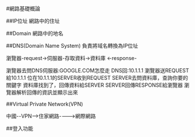 #網路基礎概論


##IP位址
網路中的住址

##Domain
網路中的地名

##DNS(Domain Name System)
負責將域名轉換為IP位址




瀏覽器-request->伺服器-存取資料->資料庫
     <-response-


瀏覽器去問DNS伺服器:GOOGLE.COM怎麼走
DNS回:10.1.1.1
瀏覽器送REQUEST給10.1.1.1
位在10.1.1.1的SERVER收到REQUEST
SERVER去問資料庫，查詢你要的關鍵字
資料庫找到了，回傳資料給SERVER
SERVER回傳RESPONSE給瀏覽器
瀏覽器解析回傳的資訊並顯示出來 

##Virtual Private Network(VPN)

中國--VPN-->住家網路---->網際網路


##登入功能

